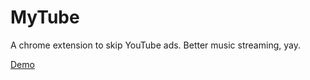 # MyTube

A chrome extension to skip YouTube ads. Better music streaming, yay.

[Demo](https://youtu.be/1gDshRIxw4E)

